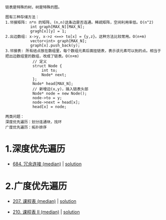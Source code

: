 ```
链表是特殊的树，树是特殊的图。

图有三种存储方法：
1.邻接矩阵: n*n 的矩阵，(n,n)这条边是否连通。稀疏矩阵，空间利用率低。O(n^2)
           int graph[MAX_N][MAX_N];
           gragh[x][y] = 1;
2.出边数组: x->y, x->z <==> to[x] = {y,z}。这种方法比较常用。O(n+m)
           vector<int> graph[MAX_N];
           graph[x].push_back(y);
3.邻接表: 所有结点放在数组里，每个数组元素后面挂链表，表示该元素可以到的点。相当于把出边数组里的数组，改成了链表。O(n+m)
            // 定义
            struct Node {
                int to;
                Node* next;
            };
            Node* head[MAX_N];
            // 新增边(x,y)，插入链表头部
            Node* node = new Node();
            node->to = y;
            node->next = head[x];
            head[x] = node;

两类问题：
深度优先遍历：划分连通块，找环
广度优先遍历：拓扑排序
```

# 1.深度优先遍历

- [684. 冗余连接 (median)](https://leetcode-cn.com/problems/redundant-connection/) |  [solution](https://github.com/qcxu-super/LeetCode/blob/master/07_图/684findRedundantConnection.cpp)

# 2.广度优先遍历

- [207. 课程表 (median)](https://leetcode-cn.com/problems/course-schedule/) | [solution](https://github.com/qcxu-super/LeetCode/blob/master/07_图/207canFinish.cpp)

- [210. 课程表 II (median)](https://leetcode-cn.com/problems/course-schedule-ii/) | [solution](https://github.com/qcxu-super/LeetCode/blob/master/07_图/210findOrder.cpp)
